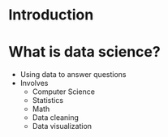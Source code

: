 # Introduction

# What is data science?

- Using data to answer questions
- Involves
  - Computer Science
  - Statistics
  - Math
  - Data cleaning
  - Data visualization
